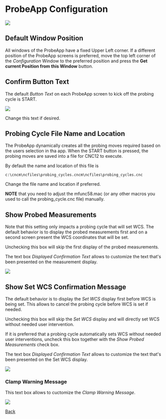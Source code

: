 # ProbeApp Configuration 

![](/images/pa052.PNG)

## Default Window Position
All windows of the ProbeApp have a fixed Upper Left corner.
If a different position of the ProbeApp screens is preferred, move the top left corner of the *Configuration* Window to the preferred position and press the **Get current Position from this Window** button.

## Confirm Button Text
The default *Button Text* on each ProbeApp screen to kick off the probing cycle is START.

![](/images/pa053.PNG)

Change this text if desired.

## Probing Cycle File Name and Location
The ProbeApp dynamically creates all the probing moves required based on the users selection in tha app.
When the START button is pressed, the probing moves are saved into a file for CNC12 to execute.

By default the name and location of this file is
```
c:\cncm\ncfiles\probing_cycles.cncm\ncfiles\probing_cycles.cnc
```
Change the file name and location if preferred.

**NOTE** that you need to adjust the mfunc58.mac (or any other macros you used to call the probing_cycle.cnc file) manually.

## Show Probed Measurements
Note that this setting only impacts a probing cycle that will set WCS.
The default behavior is to display the probed measurements first and on a second screen present the WCS coordinates that will be set.

Unchecking this box will skip the first display of the probed measurements.

The text box *Displayed Confirmation Text* allows to customize the text that's been presented on the measurement display.

![](/images/pa020.PNG)


## Show Set WCS Confirmation Message
The default behavior is to display the *Set WCS* display first before WCS is being set.
This allows to cancel the probing cycle before WCS is set if needed.

Unchecking this box will skip the *Set WCS* display and will directly set WCS without needed user intervention.

If it is preferred that a probing cycle automatically sets WCS without needed user interventions, uncheck this box together with the *Show Probed Measurements* check box. 

The text box *Displayed Confirmation Text* allows to customize the text that's been presented on the Set WCS display.

![](/images/pa021.PNG)

### Clamp Warning Message
This text box allows to cuctomize the *Clamp Warning Message*.

![](/images/pa043.PNG)




[Back](index.md)

